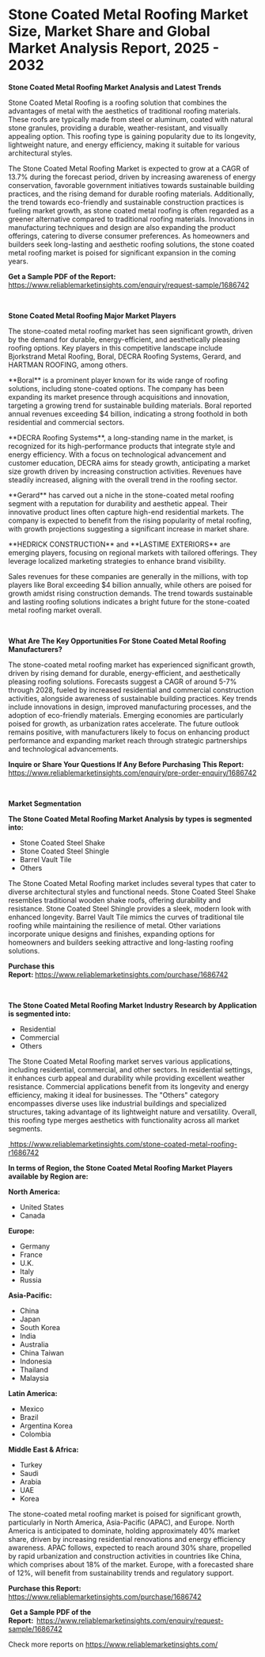 <p><h1>Stone Coated Metal Roofing Market Size, Market Share and Global Market Analysis Report, 2025 - 2032</h1></p><p><strong>Stone Coated Metal Roofing Market Analysis and Latest Trends</strong></p>
<p><p>Stone Coated Metal Roofing is a roofing solution that combines the advantages of metal with the aesthetics of traditional roofing materials. These roofs are typically made from steel or aluminum, coated with natural stone granules, providing a durable, weather-resistant, and visually appealing option. This roofing type is gaining popularity due to its longevity, lightweight nature, and energy efficiency, making it suitable for various architectural styles.</p><p>The Stone Coated Metal Roofing Market is expected to grow at a CAGR of 13.7% during the forecast period, driven by increasing awareness of energy conservation, favorable government initiatives towards sustainable building practices, and the rising demand for durable roofing materials. Additionally, the trend towards eco-friendly and sustainable construction practices is fueling market growth, as stone coated metal roofing is often regarded as a greener alternative compared to traditional roofing materials. Innovations in manufacturing techniques and design are also expanding the product offerings, catering to diverse consumer preferences. As homeowners and builders seek long-lasting and aesthetic roofing solutions, the stone coated metal roofing market is poised for significant expansion in the coming years.</p></p>
<p><strong>Get a Sample PDF of the Report:&nbsp;</strong> <a href="https://www.reliablemarketinsights.com/enquiry/request-sample/1686742?utm_campaign=2252&utm_medium=2&utm_source=Github&utm_content=ia&utm_term=31032025&utm_id=stone-coated-metal-roofing">https://www.reliablemarketinsights.com/enquiry/request-sample/1686742</a></p>
<p>&nbsp;</p>
<p><strong>Stone Coated Metal Roofing Major Market Players</strong></p>
<p><p>The stone-coated metal roofing market has seen significant growth, driven by the demand for durable, energy-efficient, and aesthetically pleasing roofing options. Key players in this competitive landscape include Bjorkstrand Metal Roofing, Boral, DECRA Roofing Systems, Gerard, and HARTMAN ROOFING, among others.</p><p>**Boral** is a prominent player known for its wide range of roofing solutions, including stone-coated options. The company has been expanding its market presence through acquisitions and innovation, targeting a growing trend for sustainable building materials. Boral reported annual revenues exceeding $4 billion, indicating a strong foothold in both residential and commercial sectors.</p><p>**DECRA Roofing Systems**, a long-standing name in the market, is recognized for its high-performance products that integrate style and energy efficiency. With a focus on technological advancement and customer education, DECRA aims for steady growth, anticipating a market size growth driven by increasing construction activities. Revenues have steadily increased, aligning with the overall trend in the roofing sector.</p><p>**Gerard** has carved out a niche in the stone-coated metal roofing segment with a reputation for durability and aesthetic appeal. Their innovative product lines often capture high-end residential markets. The company is expected to benefit from the rising popularity of metal roofing, with growth projections suggesting a significant increase in market share.</p><p>**HEDRICK CONSTRUCTION** and **LASTIME EXTERIORS** are emerging players, focusing on regional markets with tailored offerings. They leverage localized marketing strategies to enhance brand visibility.</p><p>Sales revenues for these companies are generally in the millions, with top players like Boral exceeding $4 billion annually, while others are poised for growth amidst rising construction demands. The trend towards sustainable and lasting roofing solutions indicates a bright future for the stone-coated metal roofing market overall.</p></p>
<p>&nbsp;</p>
<p><strong>What Are The Key Opportunities For Stone Coated Metal Roofing Manufacturers?</strong></p>
<p><p>The stone-coated metal roofing market has experienced significant growth, driven by rising demand for durable, energy-efficient, and aesthetically pleasing roofing solutions. Forecasts suggest a CAGR of around 5-7% through 2028, fueled by increased residential and commercial construction activities, alongside awareness of sustainable building practices. Key trends include innovations in design, improved manufacturing processes, and the adoption of eco-friendly materials. Emerging economies are particularly poised for growth, as urbanization rates accelerate. The future outlook remains positive, with manufacturers likely to focus on enhancing product performance and expanding market reach through strategic partnerships and technological advancements.</p></p>
<p><strong>Inquire or Share Your Questions If Any Before Purchasing This Report:</strong> <a href="https://www.reliablemarketinsights.com/enquiry/pre-order-enquiry/1686742?utm_campaign=2252&utm_medium=2&utm_source=Github&utm_content=ia&utm_term=31032025&utm_id=stone-coated-metal-roofing">https://www.reliablemarketinsights.com/enquiry/pre-order-enquiry/1686742</a></p>
<p>&nbsp;</p>
<p><strong>Market Segmentation</strong></p>
<p><strong>The Stone Coated Metal Roofing Market Analysis by types is segmented into:</strong></p>
<p><ul><li>Stone Coated Steel Shake</li><li>Stone Coated Steel Shingle</li><li>Barrel Vault Tile</li><li>Others</li></ul></p>
<p><p>The Stone Coated Metal Roofing market includes several types that cater to diverse architectural styles and functional needs. Stone Coated Steel Shake resembles traditional wooden shake roofs, offering durability and resistance. Stone Coated Steel Shingle provides a sleek, modern look with enhanced longevity. Barrel Vault Tile mimics the curves of traditional tile roofing while maintaining the resilience of metal. Other variations incorporate unique designs and finishes, expanding options for homeowners and builders seeking attractive and long-lasting roofing solutions.</p></p>
<p><strong>Purchase this Report:&nbsp;</strong><a href="https://www.reliablemarketinsights.com/purchase/1686742?utm_campaign=2252&utm_medium=2&utm_source=Github&utm_content=ia&utm_term=31032025&utm_id=stone-coated-metal-roofing">https://www.reliablemarketinsights.com/purchase/1686742</a></p>
<p>&nbsp;</p>
<p><strong>The Stone Coated Metal Roofing Market Industry Research by Application is segmented into:</strong></p>
<p><ul><li>Residential</li><li>Commercial</li><li>Others</li></ul></p>
<p><p>The Stone Coated Metal Roofing market serves various applications, including residential, commercial, and other sectors. In residential settings, it enhances curb appeal and durability while providing excellent weather resistance. Commercial applications benefit from its longevity and energy efficiency, making it ideal for businesses. The "Others" category encompasses diverse uses like industrial buildings and specialized structures, taking advantage of its lightweight nature and versatility. Overall, this roofing type merges aesthetics with functionality across all market segments.</p></p>
<p><a href="https://www.reliablemarketinsights.com/stone-coated-metal-roofing-r1686742?utm_campaign=2252&utm_medium=2&utm_source=Github&utm_content=ia&utm_term=31032025&utm_id=stone-coated-metal-roofing">&nbsp;https://www.reliablemarketinsights.com/stone-coated-metal-roofing-r1686742</a></p>
<p><strong>In terms of Region, the Stone Coated Metal Roofing Market Players available by Region are:</strong></p>
<p>
    <p> <strong> North America: </strong>
        <ul>
            <li>United States</li>
            <li>Canada</li>
        </ul>
        </p> 
    <p> <strong> Europe: </strong>
        <ul>
            <li>Germany</li>
            <li>France</li>
            <li>U.K.</li>
            <li>Italy</li>
            <li>Russia</li>
        </ul>
        </p> 
    <p> <strong> Asia-Pacific: </strong>
        <ul>
            <li>China</li>
            <li>Japan</li>
            <li>South Korea</li>
            <li>India</li>
            <li>Australia</li>
            <li>China Taiwan</li>
            <li>Indonesia</li>
            <li>Thailand</li>
            <li>Malaysia</li>
        </ul>
        </p> 
    <p> <strong> Latin America: </strong>
        <ul>
            <li>Mexico</li>
            <li>Brazil</li>
            <li>Argentina Korea</li>
            <li>Colombia</li>
        </ul>
        </p> 
    <p> <strong> Middle East & Africa: </strong>
        <ul>
            <li>Turkey</li>
            <li>Saudi</li>
            <li>Arabia</li>
            <li>UAE</li>
            <li>Korea</li>
        </ul>
    </p>
    </p>
<p><p>The stone-coated metal roofing market is poised for significant growth, particularly in North America, Asia-Pacific (APAC), and Europe. North America is anticipated to dominate, holding approximately 40% market share, driven by increasing residential renovations and energy efficiency awareness. APAC follows, expected to reach around 30% share, propelled by rapid urbanization and construction activities in countries like China, which comprises about 18% of the market. Europe, with a forecasted share of 12%, will benefit from sustainability trends and regulatory support.</p></p>
<p><strong>Purchase this Report: </strong><a href="https://www.reliablemarketinsights.com/purchase/1686742?utm_campaign=2252&utm_medium=2&utm_source=Github&utm_content=ia&utm_term=31032025&utm_id=stone-coated-metal-roofing">https://www.reliablemarketinsights.com/purchase/1686742</a></p>
<p>&nbsp;<strong>Get a Sample PDF of the Report:&nbsp;&nbsp;</strong><a href="https://www.reliablemarketinsights.com/enquiry/request-sample/1686742?utm_campaign=2252&utm_medium=2&utm_source=Github&utm_content=ia&utm_term=31032025&utm_id=stone-coated-metal-roofing">https://www.reliablemarketinsights.com/enquiry/request-sample/1686742</a></p>
<p><strong></strong></p>
<p>Check more reports on <a href="https://www.reliablemarketinsights.com/?utm_campaign=2252&utm_medium=2&utm_source=Github&utm_content=ia&utm_term=31032025&utm_id=stone-coated-metal-roofing">https://www.reliablemarketinsights.com/</a></p>